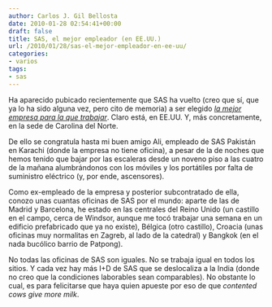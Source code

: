 ```yaml
---
author: Carlos J. Gil Bellosta
date: 2010-01-28 02:54:41+00:00
draft: false
title: SAS, el mejor empleador (en EE.UU.)
url: /2010/01/28/sas-el-mejor-empleador-en-ee-uu/
categories:
- varios
tags:
- sas
---
```


Ha aparecido pubicado recientemente que SAS ha vuelto (creo que sí, que ya lo ha sido alguna vez, pero cito de memoria) a ser elegido [_la mejor empresa para la que trabajar_](http://money.cnn.com/2010/01/21/technology/sas_best_companies.fortune/). Claro está, en EE.UU. Y, más concretamente, en la sede de Carolina del Norte.

De ello se congratula hasta mi buen amigo Ali, empleado de SAS Pakistán en Karachi (donde la empresa no tiene oficina), a pesar de la de noches que hemos tenido que bajar por las escaleras desde un noveno piso a las cuatro de la mañana alumbrándonos con los móviles y los portátiles por falta de suministro eléctrico (y, por ende, ascensores).

Como ex-empleado de la empresa y posterior subcontratado de ella, conozo unas cuantas oficinas de SAS por el mundo: aparte de las de Madrid y Barcelona, he estado en las centrales del Reino Unido (un castillo en el campo, cerca de Windsor, aunque me tocó trabajar una semana en un edificio prefabricado que ya no existe), Bélgica (otro castillo), Croacia (unas oficinas muy normalitas en Zagreb, al lado de la catedral) y Bangkok (en el nada bucólico barrio de Patpong).

No todas las oficinas de SAS son iguales. No se trabaja igual en todos los sitios. Y cada vez hay más I+D de SAS que se deslocaliza a la India (donde no creo que la condiciones laborables sean comparables). No obstante lo cual, es para felicitarse que haya quien apueste por eso de que _contented cows give more milk_.
